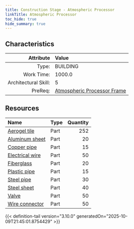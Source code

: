 ```yaml
---
title: Construction Stage - Atmospheric Processor
linkTitle: Atmospheric Processor
toc_hide: true
hide_summary: true
---
```

<!-- This is generated by the MarsSim HelpGenertor, do not edit. -->

## Characteristics

| Attribute      | Value |
|--------:|:------|
|Type:|BUILDING|
|Work Time:|1000.0|
|Architectural Skill:|5|
|PreReq:|[Atmospheric Processor Frame](/docs/definitions/construction/atmospheric-processor-frame)|

## Resources

| Name | Type | Quantity |
|:-----|:-----|-----:|
|[Aerogel tile](/docs/definitions/part/aerogel-tile)|Part|252|
|[Aluminum sheet](/docs/definitions/part/aluminum-sheet)|Part|20|
|[Copper pipe](/docs/definitions/part/copper-pipe)|Part|15|
|[Electrical wire](/docs/definitions/part/electrical-wire)|Part|50|
|[Fiberglass](/docs/definitions/part/fiberglass)|Part|20|
|[Plastic pipe](/docs/definitions/part/plastic-pipe)|Part|15|
|[Steel pipe](/docs/definitions/part/steel-pipe)|Part|30|
|[Steel sheet](/docs/definitions/part/steel-sheet)|Part|40|
|[Valve](/docs/definitions/part/valve)|Part|50|
|[Wire connector](/docs/definitions/part/wire-connector)|Part|50|




{{< definition-tail version="3.10.0" generatedOn="2025-10-09T21:45:01.8754429" >}}

